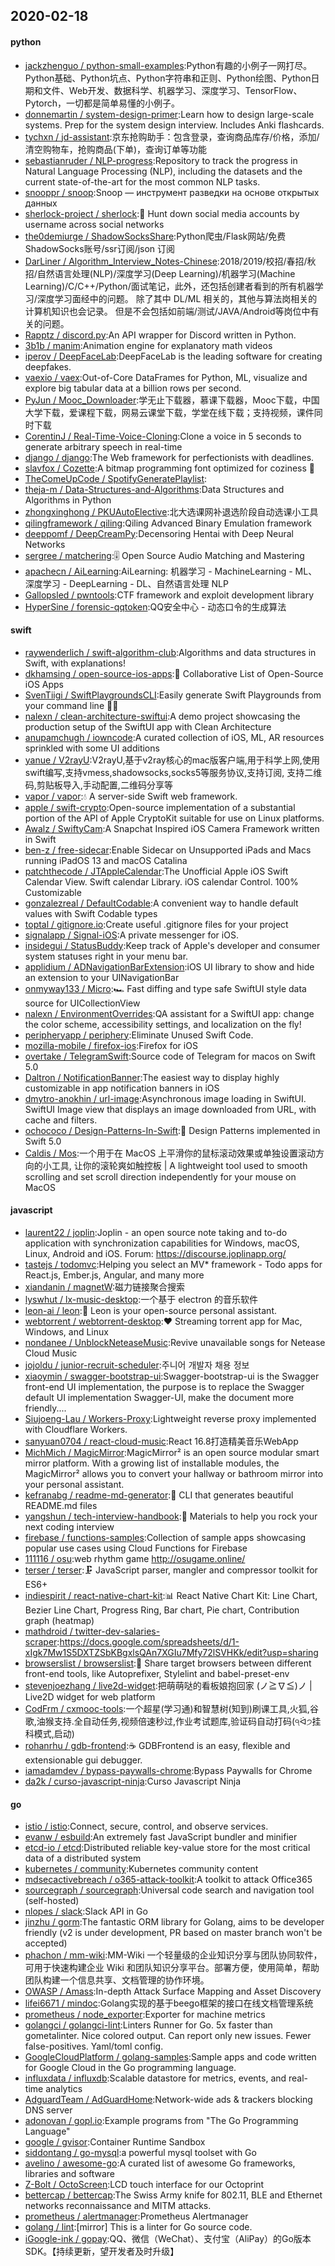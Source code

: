 ## 2020-02-18

#### python
* [jackzhenguo / python-small-examples](https://github.com/jackzhenguo/python-small-examples):Python有趣的小例子一网打尽。Python基础、Python坑点、Python字符串和正则、Python绘图、Python日期和文件、Web开发、数据科学、机器学习、深度学习、TensorFlow、Pytorch，一切都是简单易懂的小例子。
* [donnemartin / system-design-primer](https://github.com/donnemartin/system-design-primer):Learn how to design large-scale systems. Prep for the system design interview. Includes Anki flashcards.
* [tychxn / jd-assistant](https://github.com/tychxn/jd-assistant):京东抢购助手：包含登录，查询商品库存/价格，添加/清空购物车，抢购商品(下单)，查询订单等功能
* [sebastianruder / NLP-progress](https://github.com/sebastianruder/NLP-progress):Repository to track the progress in Natural Language Processing (NLP), including the datasets and the current state-of-the-art for the most common NLP tasks.
* [snooppr / snoop](https://github.com/snooppr/snoop):Snoop — инструмент разведки на основе открытых данных
* [sherlock-project / sherlock](https://github.com/sherlock-project/sherlock):🔎
Hunt down social media accounts by username across social networks
* [the0demiurge / ShadowSocksShare](https://github.com/the0demiurge/ShadowSocksShare):Python爬虫/Flask网站/免费ShadowSocks账号/ssr订阅/json 订阅
* [DarLiner / Algorithm_Interview_Notes-Chinese](https://github.com/DarLiner/Algorithm_Interview_Notes-Chinese):2018/2019/校招/春招/秋招/自然语言处理(NLP)/深度学习(Deep Learning)/机器学习(Machine Learning)/C/C++/Python/面试笔记，此外，还包括创建者看到的所有机器学习/深度学习面经中的问题。 除了其中 DL/ML 相关的，其他与算法岗相关的计算机知识也会记录。 但是不会包括如前端/测试/JAVA/Android等岗位中有关的问题。
* [Rapptz / discord.py](https://github.com/Rapptz/discord.py):An API wrapper for Discord written in Python.
* [3b1b / manim](https://github.com/3b1b/manim):Animation engine for explanatory math videos
* [iperov / DeepFaceLab](https://github.com/iperov/DeepFaceLab):DeepFaceLab is the leading software for creating deepfakes.
* [vaexio / vaex](https://github.com/vaexio/vaex):Out-of-Core DataFrames for Python, ML, visualize and explore big tabular data at a billion rows per second.
* [PyJun / Mooc_Downloader](https://github.com/PyJun/Mooc_Downloader):学无止下载器，慕课下载器，Mooc下载，中国大学下载，爱课程下载，网易云课堂下载，学堂在线下载；支持视频，课件同时下载
* [CorentinJ / Real-Time-Voice-Cloning](https://github.com/CorentinJ/Real-Time-Voice-Cloning):Clone a voice in 5 seconds to generate arbitrary speech in real-time
* [django / django](https://github.com/django/django):The Web framework for perfectionists with deadlines.
* [slavfox / Cozette](https://github.com/slavfox/Cozette):A bitmap programming font optimized for coziness
💜
* [TheComeUpCode / SpotifyGeneratePlaylist](https://github.com/TheComeUpCode/SpotifyGeneratePlaylist):
* [theja-m / Data-Structures-and-Algorithms](https://github.com/theja-m/Data-Structures-and-Algorithms):Data Structures and Algorithms in Python
* [zhongxinghong / PKUAutoElective](https://github.com/zhongxinghong/PKUAutoElective):北大选课网补退选阶段自动选课小工具
* [qilingframework / qiling](https://github.com/qilingframework/qiling):Qiling Advanced Binary Emulation framework
* [deeppomf / DeepCreamPy](https://github.com/deeppomf/DeepCreamPy):Decensoring Hentai with Deep Neural Networks
* [sergree / matchering](https://github.com/sergree/matchering):🎚️
Open Source Audio Matching and Mastering
* [apachecn / AiLearning](https://github.com/apachecn/AiLearning):AiLearning: 机器学习 - MachineLearning - ML、深度学习 - DeepLearning - DL、自然语言处理 NLP
* [Gallopsled / pwntools](https://github.com/Gallopsled/pwntools):CTF framework and exploit development library
* [HyperSine / forensic-qqtoken](https://github.com/HyperSine/forensic-qqtoken):QQ安全中心 - 动态口令的生成算法

#### swift
* [raywenderlich / swift-algorithm-club](https://github.com/raywenderlich/swift-algorithm-club):Algorithms and data structures in Swift, with explanations!
* [dkhamsing / open-source-ios-apps](https://github.com/dkhamsing/open-source-ios-apps):📱
Collaborative List of Open-Source iOS Apps
* [SvenTiigi / SwiftPlaygroundsCLI](https://github.com/SvenTiigi/SwiftPlaygroundsCLI):Easily generate Swift Playgrounds from your command line
👨‍💻
* [nalexn / clean-architecture-swiftui](https://github.com/nalexn/clean-architecture-swiftui):A demo project showcasing the production setup of the SwiftUI app with Clean Architecture
* [anupamchugh / iowncode](https://github.com/anupamchugh/iowncode):A curated collection of iOS, ML, AR resources sprinkled with some UI additions
* [yanue / V2rayU](https://github.com/yanue/V2rayU):V2rayU,基于v2ray核心的mac版客户端,用于科学上网,使用swift编写,支持vmess,shadowsocks,socks5等服务协议,支持订阅, 支持二维码,剪贴板导入,手动配置,二维码分享等
* [vapor / vapor](https://github.com/vapor/vapor):💧
A server-side Swift web framework.
* [apple / swift-crypto](https://github.com/apple/swift-crypto):Open-source implementation of a substantial portion of the API of Apple CryptoKit suitable for use on Linux platforms.
* [Awalz / SwiftyCam](https://github.com/Awalz/SwiftyCam):A Snapchat Inspired iOS Camera Framework written in Swift
* [ben-z / free-sidecar](https://github.com/ben-z/free-sidecar):Enable Sidecar on Unsupported iPads and Macs running iPadOS 13 and macOS Catalina
* [patchthecode / JTAppleCalendar](https://github.com/patchthecode/JTAppleCalendar):The Unofficial Apple iOS Swift Calendar View. Swift calendar Library. iOS calendar Control. 100% Customizable
* [gonzalezreal / DefaultCodable](https://github.com/gonzalezreal/DefaultCodable):A convenient way to handle default values with Swift Codable types
* [toptal / gitignore.io](https://github.com/toptal/gitignore.io):Create useful .gitignore files for your project
* [signalapp / Signal-iOS](https://github.com/signalapp/Signal-iOS):A private messenger for iOS.
* [insidegui / StatusBuddy](https://github.com/insidegui/StatusBuddy):Keep track of Apple's developer and consumer system statuses right in your menu bar.
* [applidium / ADNavigationBarExtension](https://github.com/applidium/ADNavigationBarExtension):iOS UI library to show and hide an extension to your UINavigationBar
* [onmyway133 / Micro](https://github.com/onmyway133/Micro):🏎
Fast diffing and type safe SwiftUI style data source for UICollectionView
* [nalexn / EnvironmentOverrides](https://github.com/nalexn/EnvironmentOverrides):QA assistant for a SwiftUI app: change the color scheme, accessibility settings, and localization on the fly!
* [peripheryapp / periphery](https://github.com/peripheryapp/periphery):Eliminate Unused Swift Code.
* [mozilla-mobile / firefox-ios](https://github.com/mozilla-mobile/firefox-ios):Firefox for iOS
* [overtake / TelegramSwift](https://github.com/overtake/TelegramSwift):Source code of Telegram for macos on Swift 5.0
* [Daltron / NotificationBanner](https://github.com/Daltron/NotificationBanner):The easiest way to display highly customizable in app notification banners in iOS
* [dmytro-anokhin / url-image](https://github.com/dmytro-anokhin/url-image):Asynchronous image loading in SwiftUI. SwiftUI Image view that displays an image downloaded from URL, with cache and filters.
* [ochococo / Design-Patterns-In-Swift](https://github.com/ochococo/Design-Patterns-In-Swift):📖
Design Patterns implemented in Swift 5.0
* [Caldis / Mos](https://github.com/Caldis/Mos):一个用于在 MacOS 上平滑你的鼠标滚动效果或单独设置滚动方向的小工具, 让你的滚轮爽如触控板 | A lightweight tool used to smooth scrolling and set scroll direction independently for your mouse on MacOS

#### javascript
* [laurent22 / joplin](https://github.com/laurent22/joplin):Joplin - an open source note taking and to-do application with synchronization capabilities for Windows, macOS, Linux, Android and iOS. Forum: https://discourse.joplinapp.org/
* [tastejs / todomvc](https://github.com/tastejs/todomvc):Helping you select an MV* framework - Todo apps for React.js, Ember.js, Angular, and many more
* [xiandanin / magnetW](https://github.com/xiandanin/magnetW):磁力链接聚合搜索
* [lyswhut / lx-music-desktop](https://github.com/lyswhut/lx-music-desktop):一个基于 electron 的音乐软件
* [leon-ai / leon](https://github.com/leon-ai/leon):🧠 Leon is your open-source personal assistant.
* [webtorrent / webtorrent-desktop](https://github.com/webtorrent/webtorrent-desktop):❤️
Streaming torrent app for Mac, Windows, and Linux
* [nondanee / UnblockNeteaseMusic](https://github.com/nondanee/UnblockNeteaseMusic):Revive unavailable songs for Netease Cloud Music
* [jojoldu / junior-recruit-scheduler](https://github.com/jojoldu/junior-recruit-scheduler):주니어 개발자 채용 정보
* [xiaoymin / swagger-bootstrap-ui](https://github.com/xiaoymin/swagger-bootstrap-ui):Swagger-bootstrap-ui is the Swagger front-end UI implementation, the purpose is to replace the Swagger default UI implementation Swagger-UI, make the document more friendly....
* [Siujoeng-Lau / Workers-Proxy](https://github.com/Siujoeng-Lau/Workers-Proxy):Lightweight reverse proxy implemented with Cloudflare Workers.
* [sanyuan0704 / react-cloud-music](https://github.com/sanyuan0704/react-cloud-music):React 16.8打造精美音乐WebApp
* [MichMich / MagicMirror](https://github.com/MichMich/MagicMirror):MagicMirror² is an open source modular smart mirror platform. With a growing list of installable modules, the MagicMirror² allows you to convert your hallway or bathroom mirror into your personal assistant.
* [kefranabg / readme-md-generator](https://github.com/kefranabg/readme-md-generator):📄
CLI that generates beautiful README.md files
* [yangshun / tech-interview-handbook](https://github.com/yangshun/tech-interview-handbook):💯
Materials to help you rock your next coding interview
* [firebase / functions-samples](https://github.com/firebase/functions-samples):Collection of sample apps showcasing popular use cases using Cloud Functions for Firebase
* [111116 / osu](https://github.com/111116/osu):web rhythm game http://osugame.online/
* [terser / terser](https://github.com/terser/terser):🗜
JavaScript parser, mangler and compressor toolkit for ES6+
* [indiespirit / react-native-chart-kit](https://github.com/indiespirit/react-native-chart-kit):📊
React Native Chart Kit: Line Chart, Bezier Line Chart, Progress Ring, Bar chart, Pie chart, Contribution graph (heatmap)
* [mathdroid / twitter-dev-salaries-scraper](https://github.com/mathdroid/twitter-dev-salaries-scraper):https://docs.google.com/spreadsheets/d/1-xIgk7Mw1S5DXTZSbKBgxlsQAn7XGIu7Mfy72lSVHKk/edit?usp=sharing
* [browserslist / browserslist](https://github.com/browserslist/browserslist):🦔 Share target browsers between different front-end tools, like Autoprefixer, Stylelint and babel-preset-env
* [stevenjoezhang / live2d-widget](https://github.com/stevenjoezhang/live2d-widget):把萌萌哒的看板娘抱回家 (ノ≧∇≦)ノ | Live2D widget for web platform
* [CodFrm / cxmooc-tools](https://github.com/CodFrm/cxmooc-tools):一个超星(学习通)和智慧树(知到)刷课工具,火狐,谷歌,油猴支持.全自动任务,视频倍速秒过,作业考试题库,验证码自动打码(੧ᐛ੭挂科模式,启动)
* [rohanrhu / gdb-frontend](https://github.com/rohanrhu/gdb-frontend):☕ GDBFrontend is an easy, flexible and extensionable gui debugger.
* [iamadamdev / bypass-paywalls-chrome](https://github.com/iamadamdev/bypass-paywalls-chrome):Bypass Paywalls for Chrome
* [da2k / curso-javascript-ninja](https://github.com/da2k/curso-javascript-ninja):Curso Javascript Ninja

#### go
* [istio / istio](https://github.com/istio/istio):Connect, secure, control, and observe services.
* [evanw / esbuild](https://github.com/evanw/esbuild):An extremely fast JavaScript bundler and minifier
* [etcd-io / etcd](https://github.com/etcd-io/etcd):Distributed reliable key-value store for the most critical data of a distributed system
* [kubernetes / community](https://github.com/kubernetes/community):Kubernetes community content
* [mdsecactivebreach / o365-attack-toolkit](https://github.com/mdsecactivebreach/o365-attack-toolkit):A toolkit to attack Office365
* [sourcegraph / sourcegraph](https://github.com/sourcegraph/sourcegraph):Universal code search and navigation tool (self-hosted)
* [nlopes / slack](https://github.com/nlopes/slack):Slack API in Go
* [jinzhu / gorm](https://github.com/jinzhu/gorm):The fantastic ORM library for Golang, aims to be developer friendly (v2 is under development, PR based on master branch won't be accepted)
* [phachon / mm-wiki](https://github.com/phachon/mm-wiki):MM-Wiki 一个轻量级的企业知识分享与团队协同软件，可用于快速构建企业 Wiki 和团队知识分享平台。部署方便，使用简单，帮助团队构建一个信息共享、文档管理的协作环境。
* [OWASP / Amass](https://github.com/OWASP/Amass):In-depth Attack Surface Mapping and Asset Discovery
* [lifei6671 / mindoc](https://github.com/lifei6671/mindoc):Golang实现的基于beego框架的接口在线文档管理系统
* [prometheus / node_exporter](https://github.com/prometheus/node_exporter):Exporter for machine metrics
* [golangci / golangci-lint](https://github.com/golangci/golangci-lint):Linters Runner for Go. 5x faster than gometalinter. Nice colored output. Can report only new issues. Fewer false-positives. Yaml/toml config.
* [GoogleCloudPlatform / golang-samples](https://github.com/GoogleCloudPlatform/golang-samples):Sample apps and code written for Google Cloud in the Go programming language.
* [influxdata / influxdb](https://github.com/influxdata/influxdb):Scalable datastore for metrics, events, and real-time analytics
* [AdguardTeam / AdGuardHome](https://github.com/AdguardTeam/AdGuardHome):Network-wide ads & trackers blocking DNS server
* [adonovan / gopl.io](https://github.com/adonovan/gopl.io):Example programs from "The Go Programming Language"
* [google / gvisor](https://github.com/google/gvisor):Container Runtime Sandbox
* [siddontang / go-mysql](https://github.com/siddontang/go-mysql):a powerful mysql toolset with Go
* [avelino / awesome-go](https://github.com/avelino/awesome-go):A curated list of awesome Go frameworks, libraries and software
* [Z-Bolt / OctoScreen](https://github.com/Z-Bolt/OctoScreen):LCD touch interface for our Octoprint
* [bettercap / bettercap](https://github.com/bettercap/bettercap):The Swiss Army knife for 802.11, BLE and Ethernet networks reconnaissance and MITM attacks.
* [prometheus / alertmanager](https://github.com/prometheus/alertmanager):Prometheus Alertmanager
* [golang / lint](https://github.com/golang/lint):[mirror] This is a linter for Go source code.
* [iGoogle-ink / gopay](https://github.com/iGoogle-ink/gopay):QQ、微信（WeChat）、支付宝（AliPay）的Go版本SDK。【持续更新，望开发者及时升级】
